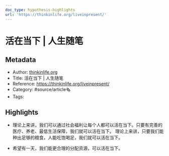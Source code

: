 ```yaml
---
doc_type: hypothesis-highlights
url: 'https://thinkinlife.org/liveinpresent/'
---
```

# 活在当下 | 人生随笔
## Metadata
- Author: [thinkinlife.org]()
- Title: 活在当下 | 人生随笔
- Reference: https://thinkinlife.org/liveinpresent/
- Category: #source/article🗞
- Tags:
## Highlights
- 理论上来讲，我们可以通过社会福利让每个人都可以活在当下。只要有完善的医疗、养老、最低生活保障，我们就可以活在当下。 理论上来讲，只要我们能种出足够的粮食，人能吃饱喝足，我们就可以活在当下。

- 希望有一天，我们能更合理的分配资源，可以活在当下。

